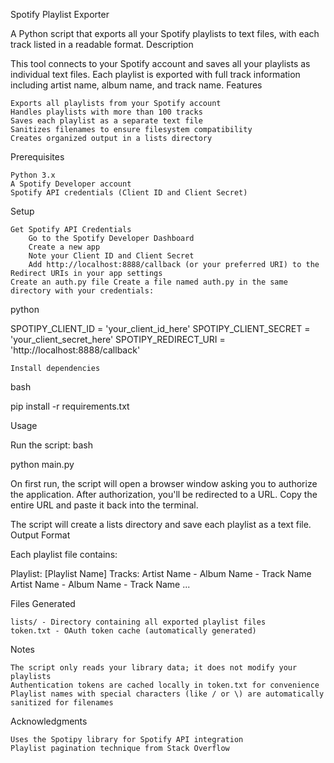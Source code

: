 Spotify Playlist Exporter

A Python script that exports all your Spotify playlists to text files, with each track listed in a readable format.
Description

This tool connects to your Spotify account and saves all your playlists as individual text files. Each playlist is exported with full track information including artist name, album name, and track name.
Features

    Exports all playlists from your Spotify account
    Handles playlists with more than 100 tracks
    Saves each playlist as a separate text file
    Sanitizes filenames to ensure filesystem compatibility
    Creates organized output in a lists directory

Prerequisites

    Python 3.x
    A Spotify Developer account
    Spotify API credentials (Client ID and Client Secret)

Setup

    Get Spotify API Credentials
        Go to the Spotify Developer Dashboard
        Create a new app
        Note your Client ID and Client Secret
        Add http://localhost:8888/callback (or your preferred URI) to the Redirect URIs in your app settings
    Create an auth.py file Create a file named auth.py in the same directory with your credentials:

python

   SPOTIPY_CLIENT_ID = 'your_client_id_here'
   SPOTIPY_CLIENT_SECRET = 'your_client_secret_here'
   SPOTIPY_REDIRECT_URI = 'http://localhost:8888/callback'

    Install dependencies

bash

   pip install -r requirements.txt

Usage

Run the script:
bash

python main.py

On first run, the script will open a browser window asking you to authorize the application. After authorization, you'll be redirected to a URL. Copy the entire URL and paste it back into the terminal.

The script will create a lists directory and save each playlist as a text file.
Output Format

Each playlist file contains:

Playlist: [Playlist Name]
Tracks:
Artist Name - Album Name - Track Name
Artist Name - Album Name - Track Name
...

Files Generated

    lists/ - Directory containing all exported playlist files
    token.txt - OAuth token cache (automatically generated)

Notes

    The script only reads your library data; it does not modify your playlists
    Authentication tokens are cached locally in token.txt for convenience
    Playlist names with special characters (like / or \) are automatically sanitized for filenames

Acknowledgments

    Uses the Spotipy library for Spotify API integration
    Playlist pagination technique from Stack Overflow



